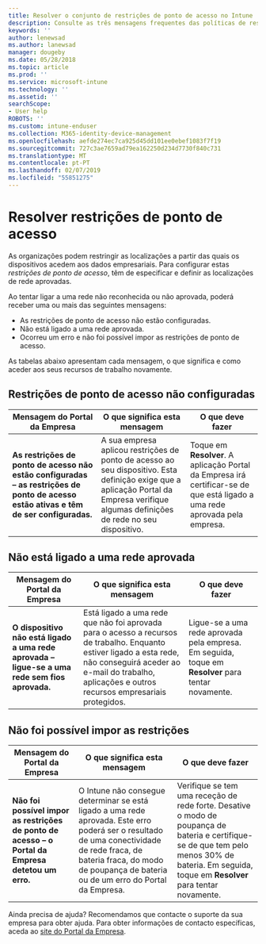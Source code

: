 ```yaml
---
title: Resolver o conjunto de restrições de ponto de acesso no Intune
description: Consulte as três mensagens frequentes das políticas de restrição de ponto de acesso do Intune e saiba como as resolver
keywords: ''
author: lenewsad
ms.author: lanewsad
manager: dougeby
ms.date: 05/28/2018
ms.topic: article
ms.prod: ''
ms.service: microsoft-intune
ms.technology: ''
ms.assetid: ''
searchScope:
- User help
ROBOTS: ''
ms.custom: intune-enduser
ms.collection: M365-identity-device-management
ms.openlocfilehash: aefde274ec7ca925d45dd101ee0ebef1083f7f19
ms.sourcegitcommit: 727c3ae7659ad79ea162250d234d7730f840c731
ms.translationtype: MT
ms.contentlocale: pt-PT
ms.lasthandoff: 02/07/2019
ms.locfileid: "55851275"
---
```

# <a name="resolve-access-point-restrictions"></a>Resolver restrições de ponto de acesso

As organizações podem restringir as localizações a partir das quais os dispositivos acedem aos dados empresariais.
Para configurar estas *restrições de ponto de acesso*, têm de especificar e definir as localizações de rede aprovadas.  

Ao tentar ligar a uma rede não reconhecida ou não aprovada, poderá receber uma ou mais das seguintes mensagens:

* As restrições de ponto de acesso não estão configuradas.
* Não está ligado a uma rede aprovada.
* Ocorreu um erro e não foi possível impor as restrições de ponto de acesso.

 As tabelas abaixo apresentam cada mensagem, o que significa e como aceder aos seus recursos de trabalho novamente.

## <a name="access-point-restrictions-not-set-up"></a>Restrições de ponto de acesso não configuradas  
| Mensagem do Portal da Empresa | O que significa esta mensagem | O que deve fazer                                                               
|------------------------|--------------------------|--------------------------|
| **As restrições de ponto de acesso não estão configuradas – as restrições de ponto de acesso estão ativas e têm de ser configuradas.** | A sua empresa aplicou restrições de ponto de acesso ao seu dispositivo. Esta definição exige que a aplicação Portal da Empresa verifique algumas definições de rede no seu dispositivo. | Toque em **Resolver**. A aplicação Portal da Empresa irá certificar-se de que está ligado a uma rede aprovada pela empresa. |

## <a name="not-connected-to-an-approved-network"></a>Não está ligado a uma rede aprovada  

| Mensagem do Portal da Empresa | O que significa esta mensagem | O que deve fazer                                                                   
|------------------------|-----------------------------------|--------------------------|
| **O dispositivo não está ligado a uma rede aprovada – ligue-se a uma rede sem fios aprovada.** | Está ligado a uma rede que não foi aprovada para o acesso a recursos de trabalho. Enquanto estiver ligado a esta rede, não conseguirá aceder ao e-mail do trabalho, aplicações e outros recursos empresariais protegidos. | Ligue-se a uma rede aprovada pela empresa. Em seguida, toque em **Resolver** para tentar novamente. |

## <a name="restrictions-couldnt-be-enforced"></a>Não foi possível impor as restrições  

| Mensagem do Portal da Empresa | O que significa esta mensagem | O que deve fazer                                                                      
|------------------------|-----------------------------------|--------------------------|
| **Não foi possível impor as restrições de ponto de acesso – o Portal da Empresa detetou um erro.** | O Intune não consegue determinar se está ligado a uma rede aprovada. Este erro poderá ser o resultado de uma conectividade de rede fraca, de bateria fraca, do modo de poupança de bateria ou de um erro do Portal da Empresa. | Verifique se tem uma receção de rede forte. Desative o modo de poupança de bateria e certifique-se de que tem pelo menos 30% de bateria. Em seguida, toque em **Resolver** para tentar novamente. 

Ainda precisa de ajuda? Recomendamos que contacte o suporte da sua empresa para obter ajuda. Para obter informações de contacto específicas, aceda ao [site do Portal da Empresa](https://portal.manage.microsoft.com/#HelpDeskDialog).
